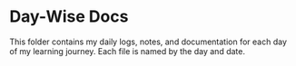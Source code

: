 # Day-Wise Docs

This folder contains my daily logs, notes, and documentation for each day of my learning journey. Each file is named by the day and date.
